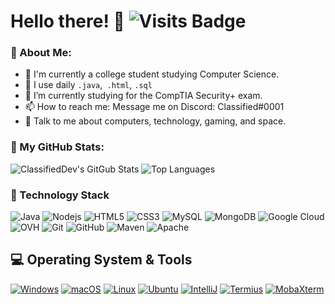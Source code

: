 # Hello there! 👋 ![Visits Badge](https://badges.pufler.dev/visits/ClassifiedDev/ClassifiedDev)

### 🤵 About Me:
- 🏦 I'm currently a college student studying Computer Science. 
- 🔭 I use daily ```.java```,``` .html```, ```.sql```
- 📓 I’m currently studying for the CompTIA Security+ exam.
- 📫 How to reach me: Message me on Discord: Classified#0001
- 💬 Talk to me about computers, technology, gaming, and space.

### 📄 My GitHub Stats:
![ClassifiedDev's GitGub Stats](https://github-readme-stats.vercel.app/api?username=ClassifiedDev&show_icons=true&title_color=22c9e3&icon_color=f75cff&text_color=daf7dc&bg_color=0c1324)
![Top Languages](https://github-readme-stats.vercel.app/api/top-langs/?username=ClassifiedDev&layout=compact&title_color=22c9e3&text_color=f75cff&bg_color=0c1324)

### 📡 Technology Stack
![Java](https://img.shields.io/badge/-Java-0C1324?style=flat-square&logo=java&logoColor=white)
![Nodejs](https://img.shields.io/badge/-Nodejs-0C1324?style=flat-square&logo=Node.js)
![HTML5](https://img.shields.io/badge/-HTML5-0C1324?style=flat-square&logo=html5&logoColor=white)
![CSS3](https://img.shields.io/badge/-CSS3-0C1324?style=flat-square&logo=css3)
![MySQL](https://img.shields.io/badge/-MySQL-0C1324?style=flat-square&logo=MySQL&logoColor=ffffff)
![MongoDB](https://img.shields.io/badge/-MongoDB-0C1324?style=flat-square&logo=mongodb)
![Google Cloud](https://img.shields.io/badge/Google%20Cloud-0C1324?style=flat-square&logo=google-cloud)
![OVH](https://img.shields.io/badge/-OVH-0C1324?style=flat-square&logo=ovh)
![Git](https://img.shields.io/badge/-Git-0C1324?style=flat-square&logo=git)
![GitHub](https://img.shields.io/badge/-GitHub-0C1324?style=flat-square&logo=github)
![Maven](https://img.shields.io/badge/-Maven-0C1324?style=flat-square&logo=apache-maven)
![Apache](https://img.shields.io/badge/-Apache-0C1324?style=flat-square&logo=apache)

## 💻 Operating System & Tools
[![Windows](https://img.shields.io/badge/Windows-10-4197d1?style=flat-square&logo=windows&logoColor=ffffff)](https://www.microsoft.com)
[![macOS](https://img.shields.io/badge/macOS-Catalina-f370ff?style=flat-square&logo=apple&logoColor=ffffff)](https://www.apple.com/macos/mojave/)
[![Linux](https://img.shields.io/badge/Linux-KDE%20neon-1BB69F?style=flat-square&logo=linux&logoColor=ffffff)](https://neon.kde.org/)
[![Ubuntu](https://img.shields.io/badge/Ubuntu-20.04-262577?style=flat-square&logo=ubuntu&logoColor=ffffff)](https://www.ubuntu.com/)
[![IntelliJ](https://img.shields.io/badge/IDE-IntelliJ-FF3B4C?style=flat-square&logo=JetBrains)](https://www.jetbrains.com/idea/)
[![Termius](https://img.shields.io/badge/SSH%20Client-Termius-131933?style=flat-square&logo=ssh)](https://termius.com/)
[![MobaXterm](https://img.shields.io/badge/SSH%20Client-MobaXterm-131933?style=flat-square&logo=MobaXterm)](https://mobaxterm.mobatek.net/)
